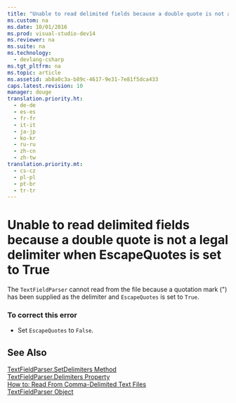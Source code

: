 ```yaml
---
title: "Unable to read delimited fields because a double quote is not a legal delimiter when EscapeQuotes is set to True"
ms.custom: na
ms.date: 10/01/2016
ms.prod: visual-studio-dev14
ms.reviewer: na
ms.suite: na
ms.technology: 
  - devlang-csharp
ms.tgt_pltfrm: na
ms.topic: article
ms.assetid: ab8a0c3a-b89c-4617-9e31-7e81f5dca433
caps.latest.revision: 10
manager: douge
translation.priority.ht: 
  - de-de
  - es-es
  - fr-fr
  - it-it
  - ja-jp
  - ko-kr
  - ru-ru
  - zh-cn
  - zh-tw
translation.priority.mt: 
  - cs-cz
  - pl-pl
  - pt-br
  - tr-tr
---
```

# Unable to read delimited fields because a double quote is not a legal delimiter when EscapeQuotes is set to True
The `TextFieldParser` cannot read from the file because a quotation mark (") has been supplied as the delimiter and `EscapeQuotes` is set to `True`.  
  
### To correct this error  
  
-   Set `EscapeQuotes` to `False`.  
  
## See Also  
 [TextFieldParser.SetDelimiters Method](assetId:///21fa40ec-5866-4d0e-9fd9-c708a190dcc9)   
 [TextFieldParser.Delimiters Property](assetId:///4eb18f4d-3011-40a9-b668-be93eed0444f)   
 [How to: Read From Comma-Delimited Text Files](../Topic/How%20to:%20Read%20From%20Comma-Delimited%20Text%20Files%20in%20Visual%20Basic.md)   
 [TextFieldParser Object](../Topic/TextFieldParser%20Object.md)